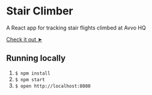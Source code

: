 # Stair Climber

A React app for tracking stair flights climbed at Avvo HQ

[Check it out ➤](http://stair-climber.herokuapp.com/)

## Running locally

1. `$ npm install`
2. `$ npm start`
3. `$ open http://localhost:8080`
